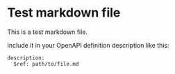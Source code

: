# Test markdown file

This is a test markdown file.

Include it in your OpenAPI definition description like this: 


    description:
      $ref: path/to/file.md
